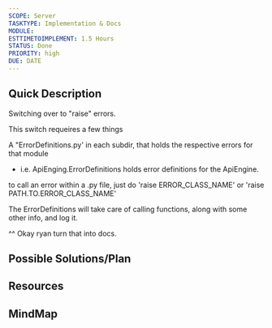```yaml
---
SCOPE: Server
TASKTYPE: Implementation & Docs
MODULE: 
ESTTIMETOIMPLEMENT: 1.5 Hours
STATUS: Done
PRIORITY: high
DUE: DATE
---
```



## Quick Description

Switching over to "raise" errors.

This switch requeires a few things

A "ErrorDefinitions.py' in each subdir, that holds the respective errors for that module
- i.e. ApiEnging.ErrorDefinitions holds error definitions for the ApiEngine.

to call an error within a .py file,
just do 'raise ERROR_CLASS_NAME'
or 'raise PATH.TO.ERROR_CLASS_NAME'

The ErrorDefinitions will take care of calling functions, along with some other info, and log it.


^^ Okay ryan turn that into docs.

## Possible Solutions/Plan


## Resources

## MindMap